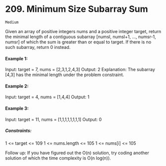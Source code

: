 # 209. Minimum Size Subarray Sum

`Medium`

Given an array of positive integers nums and a positive integer target, return the minimal length of a contiguous subarray [numsl, numsl+1, ..., numsr-1, numsr] of which the sum is greater than or equal to target. If there is no such subarray, return 0 instead.

 
#### Example 1:
Input: target = 7, nums = [2,3,1,2,4,3]
Output: 2
Explanation: The subarray [4,3] has the minimal length under the problem constraint.

#### Example 2:
Input: target = 4, nums = [1,4,4]
Output: 1

#### Example 3:
Input: target = 11, nums = [1,1,1,1,1,1,1,1]
Output: 0
 

##### Constraints:

1 <= target <= 109
1 <= nums.length <= 105
1 <= nums[i] <= 105


Follow up: If you have figured out the O(n) solution, try coding another solution of which the time complexity is O(n log(n)).